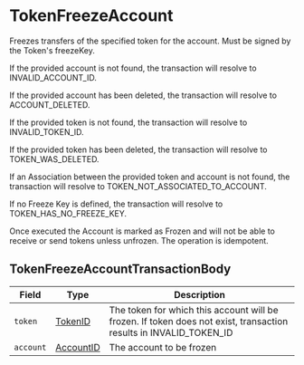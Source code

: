 # TokenFreezeAccount

Freezes transfers of the specified token for the account. Must be signed by the Token's freezeKey.

If the provided account is not found, the transaction will resolve to INVALID\_ACCOUNT\_ID.

If the provided account has been deleted, the transaction will resolve to ACCOUNT\_DELETED.

If the provided token is not found, the transaction will resolve to INVALID\_TOKEN\_ID.

If the provided token has been deleted, the transaction will resolve to TOKEN\_WAS\_DELETED.

If an Association between the provided token and account is not found, the transaction will resolve to TOKEN\_NOT\_ASSOCIATED\_TO\_ACCOUNT.

If no Freeze Key is defined, the transaction will resolve to TOKEN\_HAS\_NO\_FREEZE\_KEY.

Once executed the Account is marked as Frozen and will not be able to receive or send tokens unless unfrozen. The operation is idempotent.

## TokenFreezeAccountTransactionBody

| Field     | Type                                                                                                                                         | Description                                                                                                         |
| --------- | -------------------------------------------------------------------------------------------------------------------------------------------- | ------------------------------------------------------------------------------------------------------------------- |
| `token`   | [TokenID](https://github.com/theekrystallee/hedera-style-guide/blob/sdk-v1/deprecated/hedera-api/token-service/broken-reference/README.md)   | The token for which this account will be frozen. If token does not exist, transaction results in INVALID\_TOKEN\_ID |
| `account` | [AccountID](https://github.com/theekrystallee/hedera-style-guide/blob/sdk-v1/deprecated/hedera-api/token-service/broken-reference/README.md) | The account to be frozen                                                                                            |
